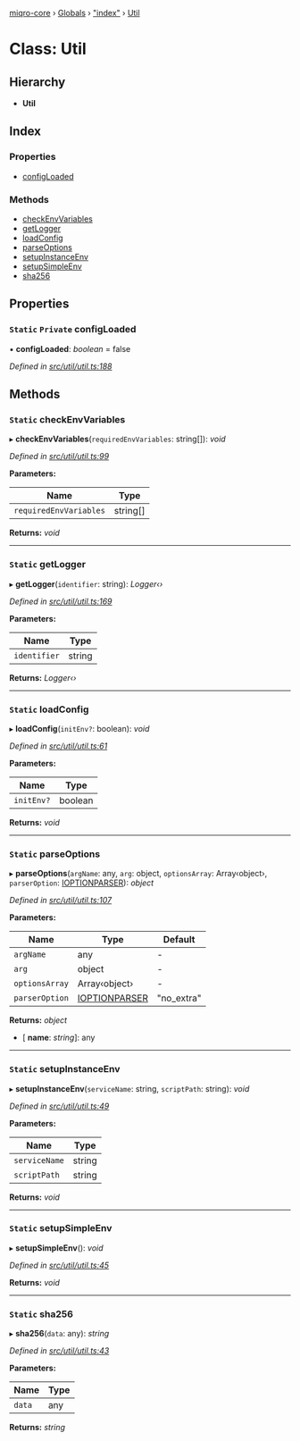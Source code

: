 [miqro-core](../README.md) › [Globals](../globals.md) › ["index"](../modules/_index_.md) › [Util](_index_.util.md)

# Class: Util

## Hierarchy

* **Util**

## Index

### Properties

* [configLoaded](_index_.util.md#static-private-configloaded)

### Methods

* [checkEnvVariables](_index_.util.md#static-checkenvvariables)
* [getLogger](_index_.util.md#static-getlogger)
* [loadConfig](_index_.util.md#static-loadconfig)
* [parseOptions](_index_.util.md#static-parseoptions)
* [setupInstanceEnv](_index_.util.md#static-setupinstanceenv)
* [setupSimpleEnv](_index_.util.md#static-setupsimpleenv)
* [sha256](_index_.util.md#static-sha256)

## Properties

### `Static` `Private` configLoaded

▪ **configLoaded**: *boolean* = false

*Defined in [src/util/util.ts:188](https://github.com/claukers/miqro-core/blob/45acabd/src/util/util.ts#L188)*

## Methods

### `Static` checkEnvVariables

▸ **checkEnvVariables**(`requiredEnvVariables`: string[]): *void*

*Defined in [src/util/util.ts:99](https://github.com/claukers/miqro-core/blob/45acabd/src/util/util.ts#L99)*

**Parameters:**

Name | Type |
------ | ------ |
`requiredEnvVariables` | string[] |

**Returns:** *void*

___

### `Static` getLogger

▸ **getLogger**(`identifier`: string): *Logger‹›*

*Defined in [src/util/util.ts:169](https://github.com/claukers/miqro-core/blob/45acabd/src/util/util.ts#L169)*

**Parameters:**

Name | Type |
------ | ------ |
`identifier` | string |

**Returns:** *Logger‹›*

___

### `Static` loadConfig

▸ **loadConfig**(`initEnv?`: boolean): *void*

*Defined in [src/util/util.ts:61](https://github.com/claukers/miqro-core/blob/45acabd/src/util/util.ts#L61)*

**Parameters:**

Name | Type |
------ | ------ |
`initEnv?` | boolean |

**Returns:** *void*

___

### `Static` parseOptions

▸ **parseOptions**(`argName`: any, `arg`: object, `optionsArray`: Array‹object›, `parserOption`: [IOPTIONPARSER](../modules/_util_util_.md#ioptionparser)): *object*

*Defined in [src/util/util.ts:107](https://github.com/claukers/miqro-core/blob/45acabd/src/util/util.ts#L107)*

**Parameters:**

Name | Type | Default |
------ | ------ | ------ |
`argName` | any | - |
`arg` | object | - |
`optionsArray` | Array‹object› | - |
`parserOption` | [IOPTIONPARSER](../modules/_util_util_.md#ioptionparser) | "no_extra" |

**Returns:** *object*

* \[ **name**: *string*\]: any

___

### `Static` setupInstanceEnv

▸ **setupInstanceEnv**(`serviceName`: string, `scriptPath`: string): *void*

*Defined in [src/util/util.ts:49](https://github.com/claukers/miqro-core/blob/45acabd/src/util/util.ts#L49)*

**Parameters:**

Name | Type |
------ | ------ |
`serviceName` | string |
`scriptPath` | string |

**Returns:** *void*

___

### `Static` setupSimpleEnv

▸ **setupSimpleEnv**(): *void*

*Defined in [src/util/util.ts:45](https://github.com/claukers/miqro-core/blob/45acabd/src/util/util.ts#L45)*

**Returns:** *void*

___

### `Static` sha256

▸ **sha256**(`data`: any): *string*

*Defined in [src/util/util.ts:43](https://github.com/claukers/miqro-core/blob/45acabd/src/util/util.ts#L43)*

**Parameters:**

Name | Type |
------ | ------ |
`data` | any |

**Returns:** *string*
